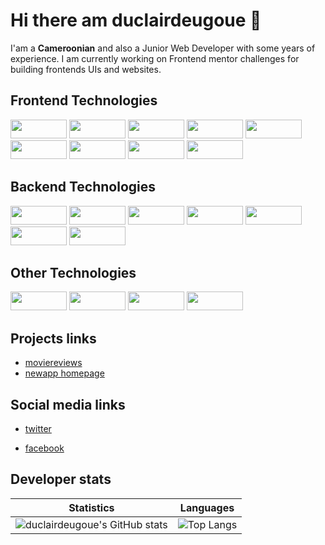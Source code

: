 # Hi there am duclairdeugoue 👋

I'am a **Cameroonian** and also a Junior Web Developer with some years of experience. I am currently working on Frontend mentor challenges for building frontends UIs  and websites. 


## Frontend Technologies

<p>
  <img width="90px" height="30px" src="https://img.shields.io/badge/-HTML5-E34F26?style=flat-square&logo=html5&logoColor=white"/>
  <img width="90px" height="30px" src="https://img.shields.io/badge/-CSS3-1572B6?style=flat-square&logo=css3"/>
  <img width="90px" height="30px" src="https://img.shields.io/badge/-Sass-black?style=flat-square&logo=sass&logoColor=blueviolet"/>
  <img width="90px" height="30px" src="https://img.shields.io/badge/-JavaScript-black?style=flat-square&logo=javascript"/>
  <img width="90px" height="30px" src="https://img.shields.io/badge/-Webpack-black?style=flat-square&logo=webpack"/>
  <img width="90px" height="30px" src="https://img.shields.io/badge/-Typescript-black?style=flat-square&logo=Typescript"/>
  <img width="90px" height="30px" src="https://img.shields.io/badge/-angular-red?style=flat-square&logo=angular"/>
  <img width="90px" height="30px" src="https://img.shields.io/badge/-React-black?style=flat-square&logo=react"/>
  <img width="90px" height="30px" src="https://img.shields.io/badge/-flutter-teal?style=flat-square&logo=flutter"/>
<!--   <img src="https://img.shields.io/badge/-vuejs-black?style=flat-square&logo=vuejs"/> -->
</p>

<!-- - HTML5
- CSS3, Sass, Bootstrap 3,4,5
- Vanilla Javascript, jQuery, Ajax, Webpack, React, Angular
 -->
## Backend Technologies

<p>
    <img width="90px" height="30px" src="https://img.shields.io/badge/-PHP-black?style=flat-square&logo=php"/>
    <img width="90px" height="30px" src="https://img.shields.io/badge/-CodeIgniter-black?style=flat-square&logo=codeigniter&logoColor=red"/>
    <img width="90px" height="30px" src="https://img.shields.io/badge/-Python3-black?style=flat-square&logo=python&logoColor=yellow"/>
    <img width="90px" height="30px" src="https://img.shields.io/badge/-Django-black?style=flat-square&logo=django&logoColor=blue"/>
    <!-- <img src="https://img.shields.io/badge/-Nodejs-black?style=flat-square&logo=Node.js"/> -->
    <img width="90px" height="30px" src="https://img.shields.io/badge/-SpringBoot-black?style=flat-square&logo=springboot&logoColor=green"/>
    <img width="90px" height="30px" src="https://img.shields.io/badge/-MySQL-black?style=flat-square&logo=mysql"/>
    <img width="90px" height="30px" src="https://img.shields.io/badge/-MongoDB-black?style=flat-square&logo=mongodb"/>

</p>

## Other Technologies
<p>
  <img width="90px" height="30px" src="https://img.shields.io/badge/-Git-black?style=flat-square&logo=git"/>
  <img width="90px" height="30px" src="https://img.shields.io/badge/-Heroku-430098?style=flat-square&logo=heroku"/>
  <img width="90px" height="30px" src="https://img.shields.io/badge/-Vercel-white?style=flat-square&logo=vercel&logoColor=black"/>
  <img width="90px" height="30px" src="https://img.shields.io/badge/-Github_Pages-black?style=flat-square&logo=githubpages&logoColor=blueviolet"/>
<!--   <img src=""/> -->
</p>

<!-- 
- PHP, CodeIgniter4
- Python3, Django
- Java, Springboot
- MySQL -->

## Projects links
- [moviereviews](https://duclairdeugoue.pythonanywhere.com/)
- [newapp homepage](https://duclairdeugoue.github.io/fmc-news-homepage/)

## Social media links

- [twitter](https://twitter.com/duclairdeugoue) 

- [facebook](https://facebook.com/duclair.deugoue)

## Developer stats

<!--- ![GitHub Activity Graph](https://activity-graph.herokuapp.com/graph?username=duclairdeugoue) --->

Statistics | Languages
-----------| -----
![duclairdeugoue's GitHub stats](https://github-readme-stats.vercel.app/api?username=duclairdeugoue&show_icons=true&theme=radical) |  ![Top Langs](https://github-readme-stats.vercel.app/api/top-langs/?username=duclairdeugoue&langs_count=8&layout=compact)

